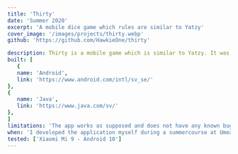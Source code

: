 ```yaml
---
title: 'Thirty'
date: 'Summer 2020'
excerpt: 'A mobile dice game which rules are similar to Yatzy'
cover_image: '/images/projects/thirty.webp'
github: 'https://github.com/HawkieOne/thirty'

description: Thirty is a mobile game which is similar to Yatzy. It was my very first application made on Android. The app is very simple but I am still very proud of it since it had some fancy function like color coding of the results. The app is made in Java with Android Studio.
built: [
   {
   name: 'Android',
   link: 'https://www.android.com/intl/sv_se/'
},
{
   name: 'Java',
   link: 'https://www.java.com/sv/'
},
]
limitations: 'The app works as supposed and does not have any known bugs. It is a rather small game and app and is therefore seen as completed.' 
when: 'I developed the application myself during a summercourse at Umeå university and wrote the app in Java with Android Studio. Before the course I had not worked with programming for android devices but I quickly understood the different structure and design principles for mobile devices.'
tested: ['Xiaomi Mi 9 - Android 10']
---
```


